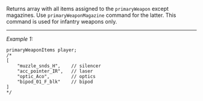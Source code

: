 Returns array with all items assigned to the `primaryWeapon` except magazines. Use `primaryWeaponMagazine` command for the latter. This command is used for infantry weapons only.


---
*Example 1:*
```sqf
primaryWeaponItems player;
/*
[
	"muzzle_snds_H",	// silencer
	"acc_pointer_IR",	// laser
	"optic_Aco",		// optics
	"bipod_01_F_blk"	// bipod
]
*/
```